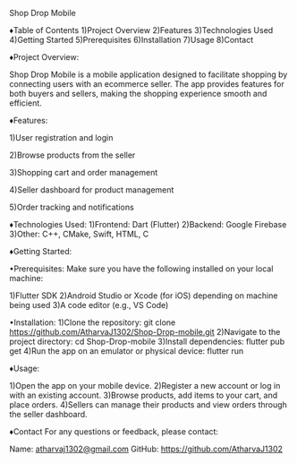 Shop Drop Mobile


♦Table of Contents
1)Project Overview
2)Features
3)Technologies Used
4)Getting Started
5)Prerequisites
6)Installation
7)Usage
8)Contact


♦Project Overview:

Shop Drop Mobile is a mobile application designed to facilitate shopping by connecting users with an ecommerce seller. 
The app provides features for both buyers and sellers, making the shopping experience smooth and efficient.


♦Features:

1)User registration and login

2)Browse products from the seller

3)Shopping cart and order management

4)Seller dashboard for product management

5)Order tracking and notifications


♦Technologies Used:
1)Frontend: Dart (Flutter)
2)Backend: Google Firebase
3)Other: C++, CMake, Swift, HTML, C


♦Getting Started:

•Prerequisites:
Make sure you have the following installed on your local machine:

1)Flutter SDK
2)Android Studio or Xcode (for iOS) depending on machine being used
3)A code editor (e.g., VS Code)

•Installation:
1)Clone the repository: git clone https://github.com/AtharvaJ1302/Shop-Drop-mobile.git
2)Navigate to the project directory: cd Shop-Drop-mobile
3)Install dependencies: flutter pub get
4)Run the app on an emulator or physical device: flutter run


♦Usage:

1)Open the app on your mobile device.
2)Register a new account or log in with an existing account.
3)Browse products, add items to your cart, and place orders.
4)Sellers can manage their products and view orders through the seller dashboard.


♦Contact
For any questions or feedback, please contact:

Name: atharvaj1302@gmail.com
GitHub: https://github.com/AtharvaJ1302
